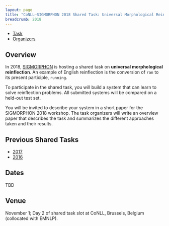 ```yaml
---
layout: page
title: "CoNLL–SIGMORPHON 2018 Shared Task: Universal Morphological Reinflection"
breadcrumb: 2018
---
```


- [Task](task)
- [Organizers](organizers)

## Overview

In 2018, [SIGMORPHON](https://sigmorphon.github.io/) is hosting a 
shared task on __universal morphological reinflection__. An example 
of English reinflection is the conversion of `ran` to its present 
participle, `running`.

To participate in the shared task, you will build a system that can
learn to solve reinflection problems.  All submitted systems will be 
compared on a held-out test set.

You will be invited to describe your system in a short paper for
the SIGMORPHON 2018 workshop.  The task organizers will write an
overview paper that describes the task and summarizes the different
approaches taken and their results.

  
## Previous Shared Tasks

- [2017](https://sites.google.com/view/conll-sigmorphon2017)
- [2016](http://ryancotterell.github.io/sigmorphon2016/)

## Dates

TBD

## Venue

November 1; Day 2 of shared task slot at CoNLL, Brussels, Belgium (collocated with EMNLP).
